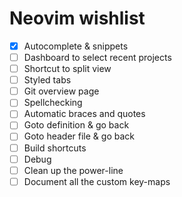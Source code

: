 # Neovim wishlist

- [x] Autocomplete & snippets
- [ ] Dashboard to select recent projects
- [ ] Shortcut to split view
- [ ] Styled tabs
- [ ] Git overview page
- [ ] Spellchecking
- [ ] Automatic braces and quotes
- [ ] Goto definition & go back
- [ ] Goto header file & go back
- [ ] Build shortcuts
- [ ] Debug
- [ ] Clean up the power-line
- [ ] Document all the custom key-maps
